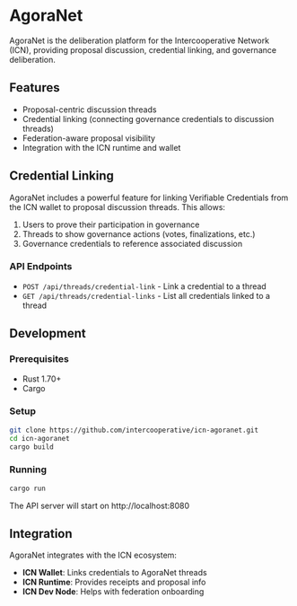 # AgoraNet

AgoraNet is the deliberation platform for the Intercooperative Network (ICN), providing proposal discussion, credential linking, and governance deliberation.

## Features

- Proposal-centric discussion threads
- Credential linking (connecting governance credentials to discussion threads)
- Federation-aware proposal visibility
- Integration with the ICN runtime and wallet

## Credential Linking

AgoraNet includes a powerful feature for linking Verifiable Credentials from the ICN wallet to proposal discussion threads. This allows:

1. Users to prove their participation in governance
2. Threads to show governance actions (votes, finalizations, etc.)
3. Governance credentials to reference associated discussion

### API Endpoints

- `POST /api/threads/credential-link` - Link a credential to a thread
- `GET /api/threads/credential-links` - List all credentials linked to a thread

## Development

### Prerequisites

- Rust 1.70+
- Cargo

### Setup

```bash
git clone https://github.com/intercooperative/icn-agoranet.git
cd icn-agoranet
cargo build
```

### Running

```bash
cargo run
```

The API server will start on http://localhost:8080

## Integration

AgoraNet integrates with the ICN ecosystem:

- **ICN Wallet**: Links credentials to AgoraNet threads
- **ICN Runtime**: Provides receipts and proposal info
- **ICN Dev Node**: Helps with federation onboarding
